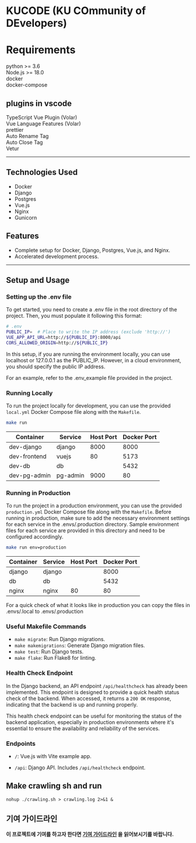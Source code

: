 # KUCODE (KU COmmunity of DEvelopers)


# Requirements
python >= 3.6  
Node.js >= 18.0  
docker  
docker-compose  

## plugins in vscode
TypeScript Vue Plugin (Volar)   
Vue Language Features (Volar)  
prettier  
Auto Rename Tag  
Auto Close Tag  
Vetur  


---

## Technologies Used

- Docker
- Django
- Postgres
- Vue.js
- Nginx
- Gunicorn

## Features

- Complete setup for Docker, Django, Postgres, Vue.js, and Nginx.
- Accelerated development process.

---



## Setup and Usage

### Setting up the .env file

To get started, you need to create a .env file in the root directory of the project. Then, you must populate it following this format:

```bash
# .env
PUBLIC_IP=  # Place to write the IP address (exclude 'http://')
VUE_APP_API_URL=http://${PUBLIC_IP}:8000/api
CORS_ALLOWED_ORIGIN=http://${PUBLIC_IP}
```

In this setup, if you are running the environment locally, you can use localhost or 127.0.0.1 as the PUBLIC_IP. However, in a cloud environment, you should specify the public IP address.

For an example, refer to the .env_example file provided in the project.

### Running Locally

To run the project locally for development, you can use the provided `local.yml` Docker Compose file along with the `Makefile`.

```bash
make run
```

| Container  | Service | Host Port | Docker Port |
| ---------- | ------- | --------- | ----------- |
| dev-django | django  | 8000      | 8000        |
| dev-frontend  | vuejs   | 80      | 5173        |
| dev-db     | db      |       | 5432        |
| dev-pg-admin     | pg-admin      | 9000      | 80        |

### Running in Production

To run the project in a production environment, you can use the provided `production.yml` Docker Compose file along with the `Makefile`.
Before running in production, make sure to add the necessary environment settings for each service in the .envs/.production directory. Sample environment files for each service are provided in this directory and need to be configured accordingly.

```bash
make run env=production
```

| Container  | Service | Host Port | Docker Port |
| ---------- | ------- | --------- | ----------- |
| django     | django  |           | 8000        |
| db         | db      |           | 5432        |
| nginx      | nginx   | 80        | 80          |

For a quick check of what it looks like in production you can copy the files in .envs/.local to .envs/.production

### Useful Makefile Commands

- `make migrate`: Run Django migrations.
- `make makemigrations`: Generate Django migration files.
- `make test`: Run Django tests.
- `make flake`: Run Flake8 for linting.

### Health Check Endpoint

In the Django backend, an API endpoint `/api/healthcheck` has already been implemented. This endpoint is designed to provide a quick health status check of the backend. When accessed, it returns a `200 OK` response, indicating that the backend is up and running properly.

This health check endpoint can be useful for monitoring the status of the backend application, especially in production environments where it's essential to ensure the availability and reliability of the services.

### Endpoints

- `/`: Vue.js with Vite example app.
<!-- - `/admin`: Django admin panel. To access, you need to create a superuser using `make createsuperuser`. -->
- `/api`: Django API. Includes `/api/healthcheck` endpoint.

## Make crawling sh and run
```
nohup ./crawling.sh > crawling.log 2>&1 &
```

## 기여 가이드라인
**이 프로젝트에 기여를 하고자 한다면 
[기여 가이드라인](.github/CONTRIBUTING.md) 을 읽어보시기를 바랍니다.**